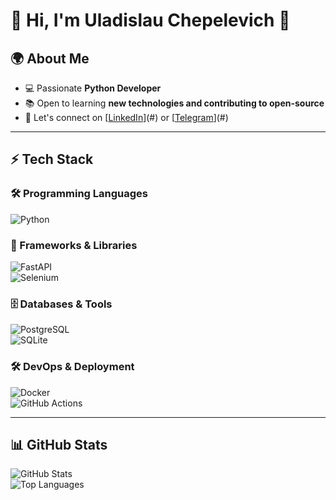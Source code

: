 # 🚀 Hi, I'm Uladislau Chepelevich 👋  

## 🌍 About Me
- 💻 Passionate **Python Developer**  
- 📚 Open to learning **new technologies and contributing to open-source**  
- 📩 Let's connect on [[LinkedIn](https://www.linkedin.com/in/u%C5%82adzis%C5%82au-chepe%C5%82evich-9bb953256/)](#) or [[Telegram](https://www.linkedin.com/in/u%C5%82adzis%C5%82au-chepe%C5%82evich-9bb953256/)](#)  

---

## ⚡ Tech Stack

### 🛠 Programming Languages  
![Python](https://img.shields.io/badge/-Python-blue?style=for-the-badge&logo=python)  

### 🚀 Frameworks & Libraries  
![FastAPI](https://img.shields.io/badge/-FastAPI-009688?style=for-the-badge&logo=fastapi)  
![Selenium](https://img.shields.io/badge/-Selenium-43B02A?style=for-the-badge&logo=selenium)  

### 🗄 Databases & Tools  
![PostgreSQL](https://img.shields.io/badge/-PostgreSQL-336791?style=for-the-badge&logo=postgresql)  
![SQLite](https://img.shields.io/badge/-SQLite-003B57?style=for-the-badge&logo=sqlite)  

### 🛠 DevOps & Deployment  
![Docker](https://img.shields.io/badge/-Docker-2496ED?style=for-the-badge&logo=docker)  
![GitHub Actions](https://img.shields.io/badge/-GitHub%20Actions-2088FF?style=for-the-badge&logo=github-actions)  

---

## 📊 GitHub Stats  
![GitHub Stats](https://github-readme-stats.vercel.app/api?username=ТВОЙ_GITHUB_USERNAME&show_icons=true&theme=dark)  
![Top Languages](https://github-readme-stats.vercel.app/api/top-langs/?username=ТВОЙ_GITHUB_USERNAME&layout=compact&theme=dark)  


